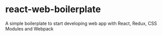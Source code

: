 # react-web-boilerplate
A simple boilerplate to start developing web app with React, Redux, CSS Modules and Webpack
